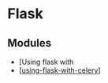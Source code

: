 Flask
===

Modules
---

- [Using flask with
- [[using-flask-with-celery]]

[//begin]: # "Autogenerated link references for markdown compatibility"
[using-flask-with-celery]: using-flask-with-celery.md "Using flask with celery"
[//end]: # "Autogenerated link references"